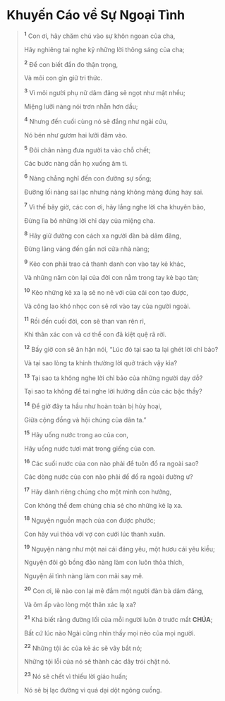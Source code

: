 # Khuyến Cáo về Sự Ngoại Tình

> <sup><b>1</b></sup> Con ơi, hãy chăm chú vào sự khôn ngoan của cha,
>
> Hãy nghiêng tai nghe kỹ những lời thông sáng của cha;
>
> <sup><b>2</b></sup> Để con biết đắn đo thận trọng,
>
> Và môi con gìn giữ tri thức.
>
> <sup><b>3</b></sup> Vì môi người phụ nữ dâm đãng sẽ ngọt như mật nhểu;
>
> Miệng lưỡi nàng nói trơn nhẵn hơn dầu;
>
> <sup><b>4</b></sup> Nhưng đến cuối cùng nó sẽ đắng như ngải cứu,
>
> Nó bén như gươm hai lưỡi đâm vào.
>
> <sup><b>5</b></sup> Đôi chân nàng đưa người ta vào chỗ chết;
>
> Các bước nàng dẫn họ xuống âm ti.
>
> <sup><b>6</b></sup> Nàng chẳng nghĩ đến con đường sự sống;
>
> Đường lối nàng sai lạc nhưng nàng không màng đúng hay sai.
>
> <sup><b>7</b></sup> Vì thế bây giờ, các con ơi, hãy lắng nghe lời cha khuyên bảo,
>
> Đừng lìa bỏ những lời chỉ dạy của miệng cha.
>
> <sup><b>8</b></sup> Hãy giữ đường con cách xa người đàn bà dâm đãng,
>
> Đừng lảng vảng đến gần nơi cửa nhà nàng;
>
> <sup><b>9</b></sup> Kẻo con phải trao cả thanh danh con vào tay kẻ khác,
>
> Và những năm còn lại của đời con nằm trong tay kẻ bạo tàn;
>
> <sup><b>10</b></sup> Kẻo những kẻ xa lạ sẽ no nê với của cải con tạo được,
>
> Và công lao khó nhọc con sẽ rơi vào tay của người ngoài.
>
> <sup><b>11</b></sup> Rồi đến cuối đời, con sẽ than van rên rỉ,
>
> Khi thân xác con và cơ thể con đã kiệt quệ rã rời.
>
> <sup><b>12</b></sup> Bấy giờ con sẽ ân hận nói, “Lúc đó tại sao ta lại ghét lời chỉ bảo?
>
> Và tại sao lòng ta khinh thường lời quở trách vậy kìa?
>
> <sup><b>13</b></sup> Tại sao ta không nghe lời chỉ bảo của những người dạy dỗ?
>
> Tại sao ta không để tai nghe lời hướng dẫn của các bậc thầy?
>
> <sup><b>14</b></sup> Để giờ đây ta hầu như hoàn toàn bị hủy hoại,
>
> Giữa cộng đồng và hội chúng của dân ta.”
>
> <sup><b>15</b></sup> Hãy uống nước trong ao của con,
>
> Hãy uống nước tươi mát trong giếng của con.
>
> <sup><b>16</b></sup> Các suối nước của con nào phải để tuôn đổ ra ngoài sao?
>
> Các dòng nước của con nào phải để đổ ra ngoài đường ư?
>
> <sup><b>17</b></sup> Hãy dành riêng chúng cho một mình con hưởng,
>
> Con không thể đem chúng chia sẻ cho những kẻ lạ xa.
>
> <sup><b>18</b></sup> Nguyện nguồn mạch của con được phước;
>
> Con hãy vui thỏa với vợ con cưới lúc thanh xuân.
>
> <sup><b>19</b></sup> Nguyện nàng như một nai cái đáng yêu, một hươu cái yêu kiều;
>
> Nguyện đôi gò bồng đảo nàng làm con luôn thỏa thích,
>
> Nguyện ái tình nàng làm con mãi say mê.
>
> <sup><b>20</b></sup> Con ơi, lẽ nào con lại mê đắm một người đàn bà dâm đãng,
>
> Và ôm ấp vào lòng một thân xác lạ xa?
>
> <sup><b>21</b></sup> Khá biết rằng đường lối của mỗi người luôn ở trước mắt **CHÚA**;
>
> Bất cứ lúc nào Ngài cũng nhìn thấy mọi nẻo của mọi người.
>
> <sup><b>22</b></sup> Những tội ác của kẻ ác sẽ vây bắt nó;
>
> Những tội lỗi của nó sẽ thành các dây trói chặt nó.
>
> <sup><b>23</b></sup> Nó sẽ chết vì thiếu lời giáo huấn;
>
> Nó sẽ bị lạc đường vì quá dại dột ngông cuồng.
